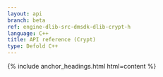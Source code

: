 ```yaml
---
layout: api
branch: beta
ref: engine-dlib-src-dmsdk-dlib-crypt-h
language: C++
title: API reference (Crypt)
type: Defold C++
---
```

{% include anchor_headings.html html=content %}